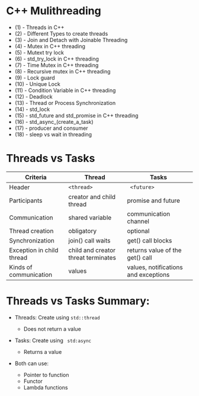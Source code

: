 # C++ Mulithreading 

 - (1)   -  Threads in C++
 - (2)   -  Different Types to create threads
 - (3)   -  Join and Detach with Joinable Threading 
 - (4)   -  Mutex in C++ threading 
 - (5)   -  Mutext try lock 
 - (6)   -  std_try_lock in C++ threading 
 - (7)   -  Time Mutex in C++ threading 
 - (8)   -  Recursive mutex in C++ threading 
 - (9)   -  Lock guard
 - (10)  -  Unique Lock 
 - (11)  -  Condition Variable in C++ threading 
 - (12)  -  Deadlock 
 - (13)  -  Thread or Process Synchronization 
 - (14)  -  std_lock
 - (15)  -  std_future and std_promise in C++ threading
 - (16)  -  std_async_(create_a_task)
 - (17)  -  producer and consumer
 - (18)  -  sleep vs wait in threading 
 
 
 

 

# Threads vs Tasks
| Criteria           |  Thread    |  Tasks |
| -------------------------- | ------------- |----------------------------------- | 
|     Header                       |       ``` <thread> ```                             |     ``` <future>```                              |             
|     Participants                 |       creator and child thread                     |     promise and future                           |         
|     Communication                |       shared variable                              |    communication channel                         |   
|     Thread creation              |       obligatory                                   |    optional                                      |    
|     Synchronization              |       join() call waits                            |    get() call blocks                             |       
|     Exception in child thread    |       child and creator threat terminates          |    returns value of the get() call               |     
|     Kinds of communication       |       values                                       |    values, notifications and exceptions          |         


# Threads vs Tasks Summary:
 - Threads: Create using  ``` std::thread ```
    - Does not return a value 
 
 - Tasks: Create using ``` std:async``` 
     - Returns a value

-  Both can use:
   - Pointer to function
   - Functor
   - Lambda functions
